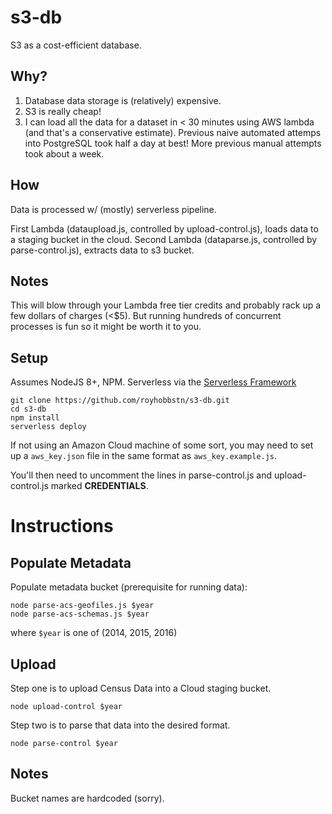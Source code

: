 # s3-db
S3 as a cost-efficient database.

## Why?

1. Database data storage is (relatively) expensive.
2. S3 is really cheap!
3. I can load all the data for a dataset in < 30 minutes using AWS lambda (and that's a conservative estimate).  Previous naive automated attemps into PostgreSQL took half a day at best!  More previous manual attempts took about a week.

## How

Data is processed w/ (mostly) serverless pipeline.  

First Lambda (dataupload.js, controlled by upload-control.js), loads data to a staging bucket in the cloud.
Second Lambda (dataparse.js, controlled by parse-control.js), extracts data to s3 bucket.

## Notes

This will blow through your Lambda free tier credits and probably rack up a few dollars of charges (<$5).  But running hundreds of concurrent processes is fun so it might be worth it to you.


## Setup

Assumes NodeJS 8+, NPM.
Serverless via the [Serverless Framework](https://serverless.com/)

```
git clone https://github.com/royhobbstn/s3-db.git
cd s3-db
npm install
serverless deploy

```

If not using an Amazon Cloud machine of some sort, you may need to set up a ```aws_key.json``` file in the same format as ```aws_key.example.js```.

You'll then need to uncomment the lines in parse-control.js and upload-control.js marked **CREDENTIALS**.

# Instructions

## Populate Metadata

Populate metadata bucket (prerequisite for running data):

```
node parse-acs-geofiles.js $year
node parse-acs-schemas.js $year
``` 

where ```$year``` is one of (2014, 2015, 2016)


## Upload

Step one is to upload Census Data into a Cloud staging bucket.

```
node upload-control $year
```

Step two is to parse that data into the desired format.

```
node parse-control $year
```

## Notes

Bucket names are hardcoded (sorry).